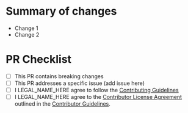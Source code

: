 # Summary of changes
- Change 1
- Change 2

# PR Checklist
- [ ] This PR contains breaking changes
- [ ] This PR addresses a specific issue (add issue here)
- [ ] I LEGAL_NAME_HERE agree to follow the [Contributing Guidelines](./CONTRIBUTING.md)
- [ ] I LEGAL_NAME_HERE agree to the [Contributor License Agreement](./CONTRIBUTING.md) outlined in the [Contributor Guidelines](./CONTRIBUTING.md).
